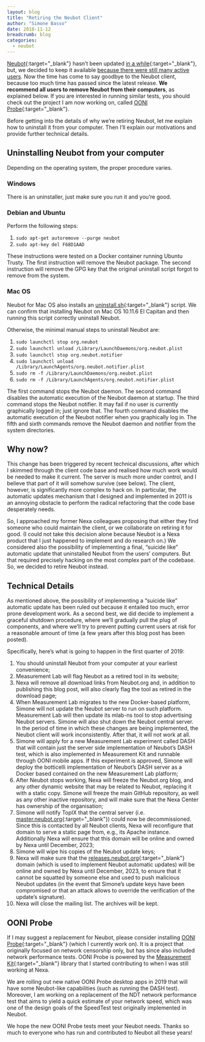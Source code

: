 ```yaml
---
layout: blog
title: "Retiring the Neubot Client"
author: "Simone Basso"
date: 2018-11-12
breadcrumb: blog
categories:
  - neubot
---
```


[Neubot](https://www.neubot.org/){:target="_blank"} hasn’t been updated [in a while](https://github.com/neubot/neubot/releases){:target="_blank"}, but, we decided to keep it available [because there were still many active users](http://streaming.polito.it/neubot/). Now the time has come to say goodbye to the Neubot client, because too much time has passed since the latest release. **We recommend all users to remove Neubot from their computers**, as explained below. If you are interested in running similar tests, you should check out the project I am now working on, called [OONI Probe](https://ooni.torproject.org/){:target="_blank"}.<!--more-->

Before getting into the details of why we’re retiring Neubot, let me explain how to uninstall it from your computer. Then I’ll explain our motivations and provide further technical details.

## Uninstalling Neubot from your computer

Depending on the operating system, the proper procedure varies.

### Windows

There is an uninstaller, just make sure you run it and you’re good.

### Debian and Ubuntu

Perform the following steps:

1. `sudo apt-get autoremove --purge neubot`
2. `sudo apt-key del F68D1AAD`

These instructions were tested on a Docker container running Ubuntu Trusty. The first instruction will remove the Neubot package. The second instruction will remove the GPG key that the original uninstall script forgot to remove from the system.

### Mac OS

Neubot for Mac OS also installs an [uninstall.sh](https://github.com/neubot/neubot-port-macosx/blob/master/MacOS/basedir-skel/versiondir-skel/uninstall.sh){:target="_blank"} script. We can confirm that installing Neubot on Mac OS 10.11.6 El Capitan and then running this script correctly uninstall Neubot.

Otherwise, the minimal manual steps to uninstall Neubot are:

1. `sudo launchctl stop org.neubot`
2. `sudo launchctl unload /Library/LaunchDaemons/org.neubot.plist`
3. `sudo launchctl stop org.neubot.notifier`
4. `sudo launchctl unload /Library/LaunchAgents/org.neubot.notifier.plist`
5. `sudo rm -f /Library/LaunchDaemons/org.neubot.plist`
6. `sudo rm -f /Library/LaunchAgents/org.neubot.notifier.plist`

The first command stops the Neubot daemon. The second command disables the automatic execution of the Neubot daemon at startup. The third command stops the Neubot notifier. It may fail if no user is currently graphically logged in; just ignore that. The fourth command disables the automatic execution of the Neubot notifier when you graphically log in. The fifth and sixth commands remove the Neubot daemon and notifier from the system directories.

## Why now?

This change has been triggered by recent technical discussions, after which I skimmed through the client code base and realised how much work would be needed to make it current. The server is much more under control, and I believe that part of it will somehow survive (see below). The client, however, is significantly more complex to hack on. In particular, the automatic updates mechanism that I designed and implemented in 2011 is an annoying obstacle to perform the radical refactoring that the code base desperately needs.

So, I approached my former Nexa colleagues proposing that either they find someone who could maintain the client, or we collaborate on retiring it for good. (I could not take this decision alone because Neubot is a Nexa product that I just happened to implement and do research on.) We considered also the possibility of implementing a final, “suicide like” automatic update that uninstalled Neubot from the users’ computers. But that required precisely hacking on the most complex part of the codebase. So, we decided to retire Neubot instead.

## Technical Details

As mentioned above, the possibility of implementing a “suicide like” automatic update has been ruled out because it entailed too much, error prone development work. As a second best, we did decide to implement a graceful shutdown procedure, where we’ll gradually pull the plug of components, and where we’ll try to prevent putting current users at risk for a reasonable amount of time (a few years after this blog post has been posted).

Specifically, here’s what is going to happen in the first quarter of 2019:

1. You should uninstall Neubot from your computer at your earliest convenience;
2. Measurement Lab will flag Neubot as a retired tool in its website;
3. Nexa will remove all download links from Neubot.org and, in addition to publishing this blog post, will also clearly flag the tool as retired in the download page;
4. When Measurement Lab migrates to the new Docker-based platform, Simone will not update the Neubot server to run on such platform. Measurement Lab will then update its mlab-ns tool to stop advertising Neubot servers. Simone will also shut down the Neubot central server. In the period of time in which these changes are being implemented, the Neubot client will work inconsistently. After that, it will not work at all.
5. Simone will apply for a new Measurement Lab experiment called DASH that will contain just the server side implementation of Neubot’s DASH test, which is also implemented in Measurement Kit and runnable through OONI mobile apps. If this experiment is approved, Simone will deploy the botticelli implementation of Neubot’s DASH server as a Docker based contained on the new Measurement Lab platform;
6. After Neubot stops working, Nexa will freeze the Neubot.org blog, and any other dynamic website that may be related to Neubot, replacing it with a static copy. Simone will freeze the main GitHub repository, as well as any other inactive repository, and will make sure that the Nexa Center has ownership of the organisation;
7. Simone will notify TopIX that the central server (i.e. [master.neubot.org](http://master.neubot.org/rendezvous){:target="_blank"}) could now be decommissioned. Since this is contacted by all Neubot clients, Nexa will reconfigure that domain to serve a static page from, e.g., its Apache instance. Additionally Nexa will ensure that this domain will be online and owned by Nexa until December, 2023;
8. Simone will wipe his copies of the Neubot update keys;
9. Nexa will make sure that the [releases.neubot.org](https://releases.neubot.org/){:target="_blank"} domain (which is used to implement Neubot automatic updates) will be online and owned by Nexa until December, 2023, to ensure that it cannot be squatted by someone else and used to push malicious Neubot updates (in the event that Simone’s update keys have been compromised or that an attack allows to override the verification of the update’s signature).
10. Nexa will close the mailing list. The archives will be kept.

## OONI Probe

If I may suggest a replacement for Neubot, please consider installing [OONI Probe](https://ooni.torproject.org/install/){:target="_blank"} (which I currently work on). It is a project that originally focused on network censorship only, but has since also included network performance tests. OONI Probe is powered by the [Measurement Kit](https://github.com/measurement-kit/measurement-kit){:target="_blank"} library that I started contributing to when I was still working at Nexa.

We are rolling out new native OONI Probe desktop apps in 2019 that will have some Neubot-like capabilities (such as running the DASH test). Moreover, I am working on a replacement of the NDT network performance test that aims to yield a quick estimate of your network speed, which was one of the design goals of the SpeedTest test originally implemented in Neubot.

We hope the new OONI Probe tests meet your Neubot needs. Thanks so much to everyone who has run and contributed to Neubot all these years!